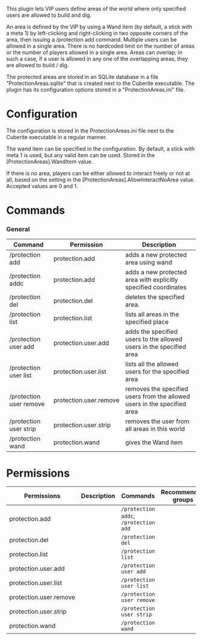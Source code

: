 This plugin lets VIP users define areas of the world where only specified users are allowed to build and dig.

An area is defined by the VIP by using a Wand item (by default, a stick with a meta 1) by left-clicking and right-clicking in two opposite corners of the area, then issuing a /protection add command. Multiple users can be allowed in a single area. There is no hardcoded limit on the number of areas or the number of players allowed in a single area. Areas can overlap; in such a case, if a user is allowed in any one of the overlapping areas, they are allowed to build / dig.

The protected areas are stored in an SQLite database in a file "ProtectionAreas.sqlite" that is created next to the Cuberite executable. The plugin has its configuration options stored in a "ProtectionAreas.ini" file. 	

# Configuration
The configuration is stored in the ProtectionAreas.ini file next to the Cuberite executable in a regular manner.

The wand item can be specified in the configuration. By default, a stick with meta 1 is used, but any valid item can be used. Stored in the [ProtectionAreas].WandItem value.

If there is no area, players can be either allowed to interact freely or not at all, based on the setting in the [ProtectionAreas].AllowInteractNoArea value. Accepted values are 0 and 1. 			

# Commands

### General
| Command | Permission | Description |
| ------- | ---------- | ----------- |
|/protection add | protection.add | adds a new protected area using wand|
|/protection addc | protection.add | adds a new protected area with explicitly specified coordinates|
|/protection del | protection.del | deletes the specified area.|
|/protection list | protection.list | lists all areas in the specified place|
|/protection user add | protection.user.add | adds the specified users to the allowed users in the specified area|
|/protection user list | protection.user.list | lists all the allowed users for the specified area|
|/protection user remove | protection.user.remove | removes the specified users from the allowed users in the specified area|
|/protection user strip | protection.user.strip | removes the user from all areas in this world|
|/protection wand | protection.wand | gives the Wand item|



# Permissions
| Permissions | Description | Commands | Recommended groups |
| ----------- | ----------- | -------- | ------------------ |
| protection.add |  | `/protection addc`, `/protection add` |  |
| protection.del |  | `/protection del` |  |
| protection.list |  | `/protection list` |  |
| protection.user.add |  | `/protection user add` |  |
| protection.user.list |  | `/protection user list` |  |
| protection.user.remove |  | `/protection user remove` |  |
| protection.user.strip |  | `/protection user strip` |  |
| protection.wand |  | `/protection wand` |  |
